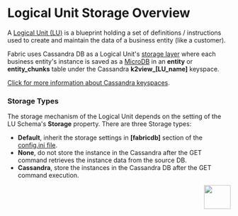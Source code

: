 # Logical Unit Storage Overview

A [Logical Unit (LU)](/articles/03_logical_units/01_LU_overview.md) is a blueprint holding a set of definitions / instructions used to create and maintain the data of a business entity (like a customer).

Fabric uses Cassandra DB as a Logical Unit's [storage layer](/articles/02_fabric_architecture/01_fabric_architecture_overview.md#21-fabric-storage) where each business entity's instance is saved as a [MicroDB](/articles/01_fabric_overview/02_fabric_glossary.md#mdb--microdb) in an **entity** or **entity_chunks** table under the Cassandra **k2view_[LU_name]** keyspace.  

[Click for more information about Cassandra keyspaces](/articles/02_fabric_architecture/06_cassandra_keyspaces_for_fabric.md#cassandra-keyspaces-for-fabric).

### Storage Types

The storage mechanism of the Logical Unit depends on the setting of the LU Schema's **Storage** property. There are three Storage types:

* **Default**, inherit the storage settings in **[fabricdb]** section of the [config.ini file](TO_DO).
* **None**, do not store the instance in the Cassandra after the GET command retrieves the instance data from the source DB. 
* **Cassandra**, store the instances in the Cassandra DB after the GET command execution.

[<img align="right" width="60" height="54" src="/articles/images/Next.png">](02_storage_management.md)













